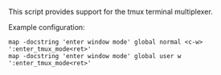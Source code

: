 This script provides support for the tmux terminal multiplexer.

Example configuration:

```
map -docstring 'enter window mode' global normal <c-w> ':enter_tmux_mode<ret>'
map -docstring 'enter window mode' global user w ':enter_tmux_mode<ret>'
```
